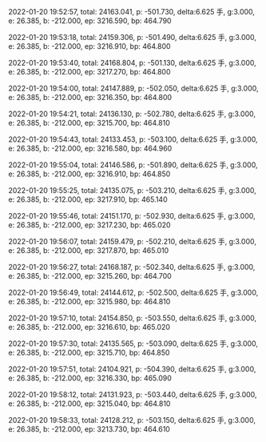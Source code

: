2022-01-20 19:52:57, total: 24163.041, p: -501.730, delta:6.625 手, g:3.000, e: 26.385, b: -212.000, ep: 3216.590, bp: 464.790

2022-01-20 19:53:18, total: 24159.306, p: -501.490, delta:6.625 手, g:3.000, e: 26.385, b: -212.000, ep: 3216.910, bp: 464.800

2022-01-20 19:53:40, total: 24168.804, p: -501.130, delta:6.625 手, g:3.000, e: 26.385, b: -212.000, ep: 3217.270, bp: 464.800

2022-01-20 19:54:00, total: 24147.889, p: -502.050, delta:6.625 手, g:3.000, e: 26.385, b: -212.000, ep: 3216.350, bp: 464.800

2022-01-20 19:54:21, total: 24136.130, p: -502.780, delta:6.625 手, g:3.000, e: 26.385, b: -212.000, ep: 3215.700, bp: 464.810

2022-01-20 19:54:43, total: 24133.453, p: -503.100, delta:6.625 手, g:3.000, e: 26.385, b: -212.000, ep: 3216.580, bp: 464.960

2022-01-20 19:55:04, total: 24146.586, p: -501.890, delta:6.625 手, g:3.000, e: 26.385, b: -212.000, ep: 3216.910, bp: 464.850

2022-01-20 19:55:25, total: 24135.075, p: -503.210, delta:6.625 手, g:3.000, e: 26.385, b: -212.000, ep: 3217.910, bp: 465.140

2022-01-20 19:55:46, total: 24151.170, p: -502.930, delta:6.625 手, g:3.000, e: 26.385, b: -212.000, ep: 3217.230, bp: 465.020

2022-01-20 19:56:07, total: 24159.479, p: -502.210, delta:6.625 手, g:3.000, e: 26.385, b: -212.000, ep: 3217.870, bp: 465.010

2022-01-20 19:56:27, total: 24168.187, p: -502.340, delta:6.625 手, g:3.000, e: 26.385, b: -212.000, ep: 3215.260, bp: 464.700

2022-01-20 19:56:49, total: 24144.612, p: -502.500, delta:6.625 手, g:3.000, e: 26.385, b: -212.000, ep: 3215.980, bp: 464.810

2022-01-20 19:57:10, total: 24154.850, p: -503.550, delta:6.625 手, g:3.000, e: 26.385, b: -212.000, ep: 3216.610, bp: 465.020

2022-01-20 19:57:30, total: 24135.565, p: -503.090, delta:6.625 手, g:3.000, e: 26.385, b: -212.000, ep: 3215.710, bp: 464.850

2022-01-20 19:57:51, total: 24104.921, p: -504.390, delta:6.625 手, g:3.000, e: 26.385, b: -212.000, ep: 3216.330, bp: 465.090

2022-01-20 19:58:12, total: 24131.923, p: -503.440, delta:6.625 手, g:3.000, e: 26.385, b: -212.000, ep: 3215.040, bp: 464.810

2022-01-20 19:58:33, total: 24128.212, p: -503.150, delta:6.625 手, g:3.000, e: 26.385, b: -212.000, ep: 3213.730, bp: 464.610